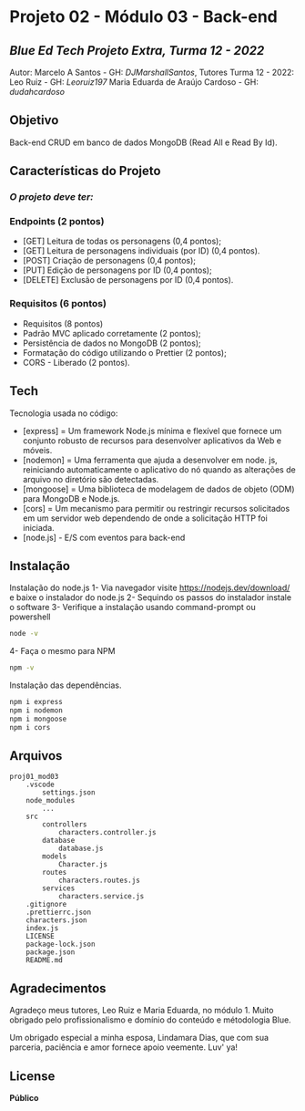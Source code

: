 # Projeto 02 - Módulo 03 - Back-end
## _Blue Ed Tech Projeto Extra, Turma 12 - 2022_

Autor: Marcelo A Santos - GH: _DJMarshallSantos_,
Tutores Turma 12 - 2022:
Leo Ruiz - GH: _Leoruiz197_
Maria Eduarda de Araújo Cardoso - GH: _dudahcardoso_

## Objetivo

Back-end CRUD em banco de dados MongoDB (Read All e Read By Id).

## Características do Projeto

### _O projeto deve ter:_

### Endpoints (2 pontos)

- [GET] Leitura de todas os personagens (0,4 pontos);
- [GET] Leitura de personagens individuais (por ID) (0,4 pontos).
- [POST] Criação de personagens (0,4 pontos);
- [PUT] Edição de personagens por ID (0,4 pontos);
- [DELETE] Exclusão de personagens por ID (0,4 pontos).

### Requisitos (6 pontos)
- Requisitos (8 pontos)
- Padrão MVC aplicado corretamente (2 pontos);
- Persistência de dados no MongoDB (2 pontos);
- Formatação do código utilizando o Prettier (2 pontos);
- CORS - Liberado (2 pontos).

## Tech

Tecnologia usada no código:

- [express] = Um framework Node.js mínima e flexível que fornece um conjunto robusto de recursos para desenvolver aplicativos da Web e móveis.
- [nodemon] = Uma ferramenta que ajuda a desenvolver em node. js, reiniciando automaticamente o aplicativo do nó quando as alterações de arquivo no diretório são detectadas.
- [mongoose] = Uma biblioteca de modelagem de dados de objeto (ODM) para MongoDB e Node.js.
- [cors] = Um mecanismo para permitir ou restringir recursos solicitados em um servidor web dependendo de onde a solicitação HTTP foi iniciada.
- [node.js] - E/S com eventos para back-end

## Instalação

Instalação do node.js
1- Via navegador visite https://nodejs.dev/download/ e baixe o instalador do node.js
2- Sequindo os passos do instalador instale o software
3- Verifique a instalação usando command-prompt ou powershell

```sh
node -v
```

4- Faça o mesmo para NPM

```sh
npm -v
```

Instalação das dependências.

```sh
npm i express
npm i nodemon
npm i mongoose
npm i cors
```

## Arquivos

```
proj01_mod03
    .vscode
        settings.json
    node_modules
        ...
    src
        controllers
            characters.controller.js
        database
            database.js
        models
            Character.js
        routes
            characters.routes.js
        services
            characters.service.js
    .gitignore
    .prettierrc.json
    characters.json
    index.js
    LICENSE
    package-lock.json
    package.json
    README.md
```

## Agradecimentos
Agradeço meus tutores, Leo Ruiz e Maria Eduarda, no módulo 1.
Muito obrigado pelo profissionalismo e domínio do conteúdo e métodologia Blue.

Um obrigado especial a minha esposa, Lindamara Dias, que com sua parceria, paciência
e amor fornece apoio veemente. Luv' ya!

## License
**Público**
